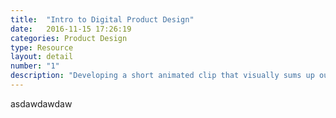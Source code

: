 ```yaml
---
title:  "Intro to Digital Product Design"
date:   2016-11-15 17:26:19
categories: Product Design
type: Resource
layout: detail
number: "1"
description: "Developing a short animated clip that visually sums up our beginning of year goal, features delivered, and overall achievements Opera for Computers achieved in 2016."
---
```

asdawdawdaw